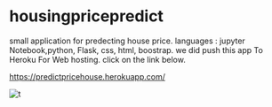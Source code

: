 # housingpricepredict
small application for predecting house price.
languages : jupyter Notebook,python, Flask, css, html, boostrap.
we did push this app To Heroku For Web hosting.
click on the link below.


https://predictpricehouse.herokuapp.com/

![t](https://user-images.githubusercontent.com/66451325/98868270-26279f00-2470-11eb-97d2-a8470db28bf5.jpg)
